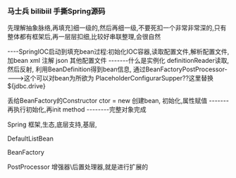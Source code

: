 ### 马士兵 bilibiil 手撕Spring源码

先理解抽象脉络,再填充]细一级的,然后再细一级,不要死扣一个非常非常深的,只有整体都有框架后,再一层层扣细,比较好串联整理,会很自然

----SpringIOC启动到填充bean过程:初始化IOC容器,读取配置文件,解析配置文件,加bean
xml
注解
json
其他配置文件
-------什么是实例化
definitionReader读取,然后反射,
利用BeanDefinition得到bean信息,
通过BeanFactoryPostProcessor---->这个可以对bean为所欲为
PlaceholderConfigurarSupper??这里替换${jdbc.drive}

丢给BeanFactory的Constructor ctor  = new  创建bean, 初始化,属性赋值
-------再执行初始化,再init method
--------完整对象完成

Spring 框架,生态,底层支持,基层,

DefaultListBean

BeanFactory

PostProcessor 增强器\后置处理器,就是进行扩展的
